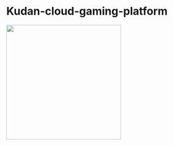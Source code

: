 # Kudan-cloud-gaming-platform
<img src="https://raw.githubusercontent.com/TimZRZ/Kudan-cloud-gaming-platform/master/doc/image/Kudan.png" width="300" height="300">
